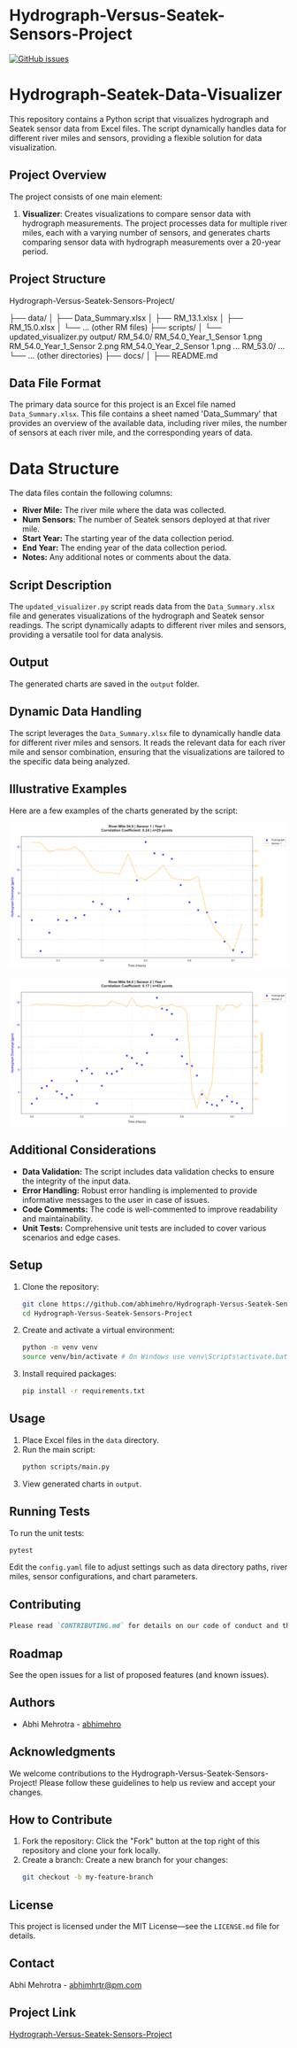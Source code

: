 # Hydrograph-Versus-Seatek-Sensors-Project

[![GitHub issues](https://img.shields.io/github/issues/abhimehro/Hydrograph-Versus-Seatek-Sensors-Project)](https://github.com/abhimehro/Hydrograph-Versus-Seatek-Sensors-Project/issues)

# Hydrograph-Seatek-Data-Visualizer

This repository contains a Python script that visualizes hydrograph and Seatek sensor data from Excel files. The script dynamically handles data for different river miles and sensors, providing a flexible solution for data visualization.

## Project Overview

The project consists of one main element:

1. **Visualizer**: Creates visualizations to compare sensor data with hydrograph measurements.
   The project processes data for multiple river miles, each with a varying number of sensors,
   and generates charts comparing sensor data with hydrograph measurements over a 20-year period.

## Project Structure

Hydrograph-Versus-Seatek-Sensors-Project/

├── data/
│   ├── Data_Summary.xlsx
│   ├── RM_13.1.xlsx
│   ├── RM_15.0.xlsx
│   └── ... (other RM files)
├── scripts/
│   └── updated_visualizer.py
output/
RM_54.0/
RM_54.0_Year_1_Sensor 1.png
RM_54.0_Year_1_Sensor 2.png
RM_54.0_Year_2_Sensor 1.png
...
RM_53.0/
...
└── ... (other directories)
├── docs/ │
├── README.md

## Data File Format

The primary data source for this project is an Excel file named `Data_Summary.xlsx`. This file contains a sheet named 'Data_Summary' that provides an overview of the available data, including river miles, the number of sensors at each river mile, and the corresponding years of data.

# Data Structure

The data files contain the following columns:

*   **River Mile:** The river mile where the data was collected.
*   **Num Sensors:** The number of Seatek sensors deployed at that river mile.
*   **Start Year:** The starting year of the data collection period.
*   **End Year:** The ending year of the data collection period.
*   **Notes:** Any additional notes or comments about the data.

## Script Description

The `updated_visualizer.py` script reads data from the `Data_Summary.xlsx` file and generates visualizations of the hydrograph and Seatek sensor readings. The script dynamically adapts to different river miles and sensors, providing a versatile tool for data analysis.

## Output

The generated charts are saved in the `output` folder.

## Dynamic Data Handling

The script leverages the `Data_Summary.xlsx` file to dynamically handle data for different river miles and sensors. It reads the relevant data for each river mile and sensor combination, ensuring that the visualizations are tailored to the specific data being analyzed.

## Illustrative Examples

Here are a few examples of the charts generated by the script:

![Chart for River Mile 54.0, Sensor 1, Year 1](https://raw.githubusercontent.com/abhimehro/Hydrograph-Versus-Seatek-Sensors-Project/main/output/RM_54.0/RM_54.0_Year_1_Sensor%201.png)

![Chart for River Mile 54.0, Sensor 2, Year 1](https://raw.githubusercontent.com/abhimehro/Hydrograph-Versus-Seatek-Sensors-Project/main/output/RM_54.0/RM_54.0_Year_1_Sensor%202.png)

## Additional Considerations

*   **Data Validation:** The script includes data validation checks to ensure the integrity of the input data.
*   **Error Handling:** Robust error handling is implemented to provide informative messages to the user in case of issues.
*   **Code Comments:** The code is well-commented to improve readability and maintainability.
*   **Unit Tests:** Comprehensive unit tests are included to cover various scenarios and edge cases.
  
## Setup

1. Clone the repository:
    ```bash
    git clone https://github.com/abhimehro/Hydrograph-Versus-Seatek-Sensors-Project.git
    cd Hydrograph-Versus-Seatek-Sensors-Project
    ```

2. Create and activate a virtual environment:
    ```bash
    python -m venv venv
    source venv/bin/activate # On Windows use venv\Scripts\activate.bat
    ```

3. Install required packages:
    ```bash
    pip install -r requirements.txt
    ```

## Usage

1. Place Excel files in the `data` directory.
2. Run the main script:
    ```bash
    python scripts/main.py
    ```
3. View generated charts in `output`.

## Running Tests

To run the unit tests:
```bash
pytest
```

Edit the `config.yaml` file to adjust settings such as data directory paths, river miles, sensor configurations, and
chart parameters.

## Contributing

 ```markdown
 Please read `CONTRIBUTING.md` for details on our code of conduct and the process for submitting pull requests.
 ```

## Roadmap

See the open issues for a list of proposed features (and known issues).

## Authors

- Abhi Mehrotra - [abhimehro](https://github.com/abhimehro)

## Acknowledgments

We welcome contributions to the Hydrograph-Versus-Seatek-Sensors-Project! Please follow these guidelines to help us
review and accept your changes.

## How to Contribute

1. Fork the repository: Click the "Fork" button at the top right of this repository and clone your fork locally.
2. Create a branch: Create a new branch for your changes:
    ```bash
    git checkout -b my-feature-branch
    ```

## License

This project is licensed under the MIT License—see the `LICENSE.md` file for details.

## Contact

Abhi Mehrotra - <abhimhrtr@pm.com>

## Project Link

[Hydrograph-Versus-Seatek-Sensors-Project](https://github.com/abhimehro/Hydrograph-Versus-Seatek-Sensors-Project)
